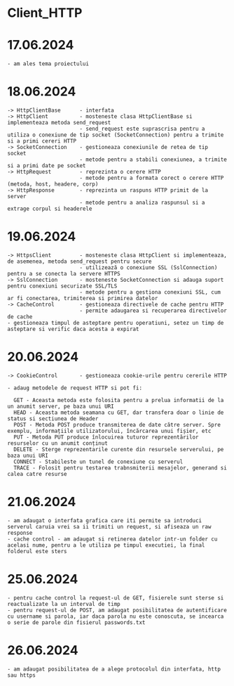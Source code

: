 # Client_HTTP

 # 17.06.2024

    - am ales tema proiectului

 # 18.06.2024

    -> HttpClientBase      - interfata
    -> HttpClient          - mosteneste clasa HttpClientBase si implementeaza metoda send_request 
                           - send_request este suprascrisa pentru a utiliza o conexiune de tip socket (SocketConnection) pentru a trimite si a primi cereri HTTP
    -> SocketConnection    - gestioneaza conexiunile de retea de tip socket
                           - metode pentru a stabili conexiunea, a trimite si a primi date pe socket
    -> HttpRequest         - reprezinta o cerere HTTP
                           - metode pentru a formata corect o cerere HTTP (metoda, host, headere, corp)
    -> HttpResponse        - reprezinta un raspuns HTTP primit de la server
                           - metode pentru a analiza raspunsul si a extrage corpul si headerele
                        
 # 19.06.2024

    -> HttpsClient         - mosteneste clasa HttpClient si implementeaza, de asemenea, metoda send_request pentru secure
                           - utilizează o conexiune SSL (SslConnection) pentru a se conecta la servere HTTPS
    -> SslConnection       - mosteneste SocketConnection si adauga suport pentru conexiuni securizate SSL/TLS
                           - metode pentru a gestiona conexiuni SSL, cum ar fi conectarea, trimiterea si primirea datelor
    -> CacheControl        - gestioneaza directivele de cache pentru HTTP
                           - permite adaugarea si recuperarea directivelor de cache
    - gestioneaza timpul de asteptare pentru operatiuni, setez un timp de asteptare si verific daca acesta a expirat

 # 20.06.2024
    
    -> CookieControl       - gestioneaza cookie-urile pentru cererile HTTP

    - adaug metodele de request HTTP si pot fi:

      GET - Aceasta metoda este folosita pentru a prelua informatii de la un anumit server, pe baza unui URI
      HEAD - Aceasta metoda seamana cu GET, dar transfera doar o linie de status si sectiunea de Header
      POST - Metoda POST produce transmiterea de date către server. Spre exemplu, informațiile utilizatorului, încărcarea unui fișier, etc
      PUT - Metoda PUT produce înlocuirea tuturor reprezentărilor resurselor cu un anumit conținut
      DELETE - Sterge reprezentarile curente din resursele serverului, pe baza unui URI
      CONNECT - Stabileste un tunel de conexiune cu serverul
      TRACE - Folosit pentru testarea trabnsmiterii mesajelor, generand si calea catre resurse

 # 21.06.2024

    - am adaugat o interfata grafica care iti permite sa introduci serverul caruia vrei sa ii trimiti un request, si afiseaza un raw response
    - cache control - am adaugat si retinerea datelor intr-un folder cu acelasi nume, pentru a le utiliza pe timpul executiei, la final folderul este sters

 # 25.06.2024

    - pentru cache control la request-ul de GET, fisierele sunt sterse si reactualizate la un interval de timp
    - pentru request-ul de POST, am adaugat posibilitatea de autentificare cu username si parola, iar daca parola nu este conoscuta, se incearca o serie de parole din fisierul passwords.txt

 # 26.06.2024
    - am adaugat posibilitatea de a alege protocolul din interfata, http sau https